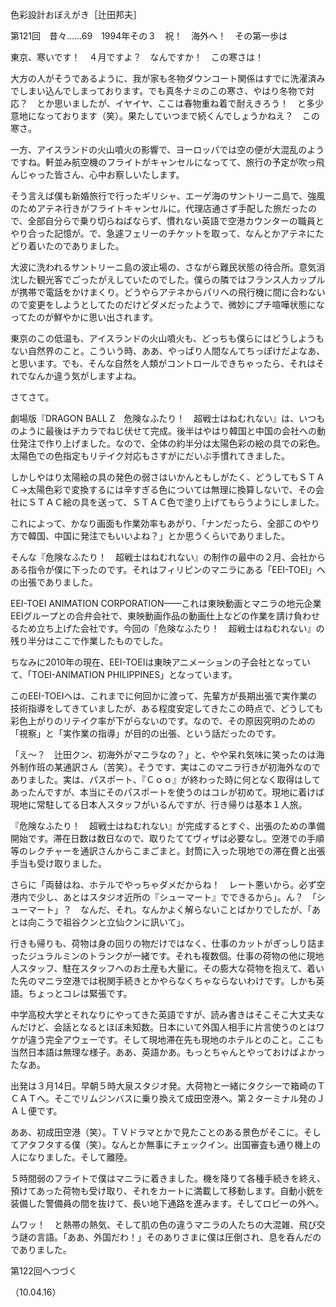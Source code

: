 <!-- source: http://web.archive.org/web/20250215190716/http://www.style.fm/as/05_column/tsujita/tsujita121.shtml -->

色彩設計おぼえがき［辻田邦夫］

第121回　昔々……69　1994年その３　祝！　海外へ！　その第一歩は

東京、寒いです！　４月ですよ？　なんですか！　この寒さは！

大方の人がそうであるように、我が家も冬物ダウンコート関係はすでに洗濯済みでしまい込んでしまっております。でも真冬ナミのこの寒さ、やはり冬物で対応？　とか思いましたが、イヤイヤ、ここは春物重ね着で耐えきろう！　と多少意地になっております（笑）。果たしていつまで続くんでしょうかねえ？　この寒さ。

一方、アイスランドの火山噴火の影響で、ヨーロッパでは空の便が大混乱のようですね。軒並み航空機のフライトがキャンセルになってて、旅行の予定が吹っ飛んじゃった皆さん、心中お察しいたします。

そう言えば僕も新婚旅行で行ったギリシャ、エーゲ海のサントリーニ島で、強風のためアテネ行きがフライトキャンセルに。代理店通さず手配した旅だったので、全部自分らで乗り切らねばならず、慣れない英語で空港カウンターの職員とやり合った記憶が。で、急遽フェリーのチケットを取って、なんとかアテネにたどり着いたのでありました。

大波に洗われるサントリーニ島の波止場の、さながら難民状態の待合所。意気消沈した観光客でごったがえしていたのでした。僕らの隣ではフランス人カップルが携帯で電話をかけまくり。どうやらアテネからパリへの飛行機に間に合わないので変更をしようとしてたのだけどダメだったようで、微妙にプチ喧嘩状態になってたのが鮮やかに思い出されます。

東京のこの低温も、アイスランドの火山噴火も、どっちも僕らにはどうしようもない自然界のこと。こういう時、ああ、やっぱり人間なんてちっぽけだよなあ、と思います。でも、そんな自然を人類がコントロールできちゃったら、それはそれでなんか違う気がしますよね。

さてさて。

劇場版『DRAGON BALL Z　危険なふたり！　超戦士はねむれない』は、いつものように最後はチカラでねじ伏せて完成。後半はやはり韓国と中国の会社への動仕発注で作り上げました。なので、全体の約半分は太陽色彩の絵の具での彩色。太陽色での色指定もリテイク対応もさすがにだいぶ手慣れてきました。

しかしやはり太陽絵の具の発色の弱さはいかんともしがたく、どうしてもＳＴＡＣ→太陽色彩で変換するには辛すぎる色については無理に換算しないで、その会社にＳＴＡＣ絵の具を送って、ＳＴＡＣ色で塗り上げてもらうようにしました。

これによって、かなり画面も作業効率もあがり、「ナンだったら、全部このやり方で韓国、中国に発注でもいいよね？」とか思うくらいでありました。

そんな『危険なふたり！　超戦士はねむれない』の制作の最中の２月、会社からある指令が僕に下ったのです。それはフィリピンのマニラにある「EEI-TOEI」への出張でありました。

EEI-TOEI ANIMATION CORPORATION——これは東映動画とマニラの地元企業EEIグループとの合弁会社で、東映動画作品の動画仕上などの作業を請け負わせるため立ち上げた会社です。今回の『危険なふたり！　超戦士はねむれない』の残り半分はここで作業したものでした。

ちなみに2010年の現在、EEI-TOEIは東映アニメーションの子会社となっていて、「TOEI-ANIMATION PHILIPPINES」となっています。

このEEI-TOEIへは、これまでに何回かに渡って、先輩方が長期出張で実作業の技術指導をしてきていましたが、ある程度安定してきたこの時点で、どうしても彩色上がりのリテイク率が下がらないのです。なので、その原因究明のための「視察」と「実作業の指導」が目的の出張、という話だったのです。

「え〜？　辻田クン、初海外がマニラなの？」と、やや呆れ気味に笑ったのは海外制作班の某通訳さん（苦笑）。そうです、実はこのマニラ行きが初海外なのでありました。実は、パスポート、『Ｃｏｏ』が終わった時に何となく取得はしてあったんですが、本当にそのパスポートを使うのはコレが初めて。現地に着けば現地に常駐してる日本人スタッフがいるんですが、行き帰りは基本１人旅。

『危険なふたり！　超戦士はねむれない』が完成するとすぐ、出張のための準備開始です。滞在日数は数日なので、取りたててヴィザは必要なし。空港での手順等のレクチャーを通訳さんからこまごまと。封筒に入った現地での滞在費と出張手当も受け取りました。

さらに「両替はね、ホテルでやっちゃダメだからね！　レート悪いから。必ず空港内で少し、あとはスタジオ近所の『シューマート』でできるから」。ん？　「シューマート」？　なんだ、それ。なんかよく解らないことばかりでしたが、「あとは向こうで祖谷クンと立仙クンに訊いて」。

行きも帰りも、荷物は身の回りの物だけではなく、仕事のカットがぎっしり詰まったジュラルミンのトランクが一緒です。それも複数個。仕事の荷物の他に現地人スタッフ、駐在スタッフへのお土産も大量に。その膨大な荷物を抱えて、着いた先のマニラ空港では税関手続きとかやらなくちゃならないわけです。しかも英語。ちょっとコレは緊張です。

中学高校大学とそれなりにやってきた英語ですが、読み書きはそこそこ大丈夫なんだけど、会話となるとほぼ未知数。日本にいて外国人相手に片言使うのとはワケが違う完全アウェーです。そして現地滞在先も現地のホテルとのこと。ここも当然日本語は無理な様子。ああ、英語かあ。もっとちゃんとやっておけばよかったなあ。

出発は３月14日。早朝５時大泉スタジオ発。大荷物と一緒にタクシーで箱崎のＴＣＡＴへ。そこでリムジンバスに乗り換えて成田空港へ。第２ターミナル発のＪＡＬ便です。

ああ、初成田空港（笑）。ＴＶドラマとかで見たことのある景色がそこに。そしてアタフタする僕（笑）。なんとか無事にチェックイン。出国審査も通り機上の人になりました。そして離陸。

５時間弱のフライトで僕はマニラに着きました。機を降りて各種手続きを終え、預けてあった荷物も受け取り、それをカートに満載して移動します。自動小銃を装備した警備員の間を抜けて、長い地下通路を進みます。そしてロビーの外へ。

ムワッ！　と熱帯の熱気、そして肌の色の違うマニラの人たちの大混雑、飛び交う謎の言語。「ああ、外国だわ！」そのありさまに僕は圧倒され、息を呑んだのでありました。

第122回へつづく

（10.04.16）
